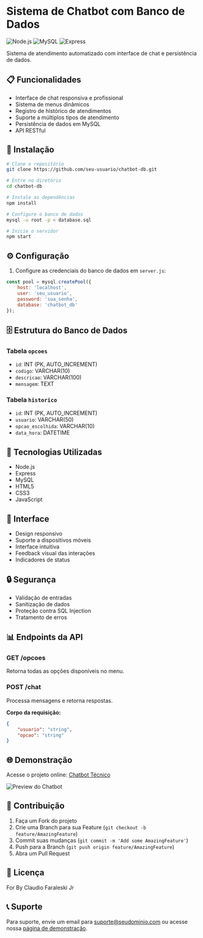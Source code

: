 # Sistema de Chatbot com Banco de Dados

![Node.js](https://img.shields.io/badge/Node.js-v18.x-green)
![MySQL](https://img.shields.io/badge/MySQL-8.0-blue)
![Express](https://img.shields.io/badge/Express-4.x-lightgrey)

Sistema de atendimento automatizado com interface de chat e persistência de dados.

## 📋 Funcionalidades

- Interface de chat responsiva e profissional
- Sistema de menus dinâmicos
- Registro de histórico de atendimentos
- Suporte a múltiplos tipos de atendimento
- Persistência de dados em MySQL
- API RESTful

## 🚀 Instalação

```bash
# Clone o repositório
git clone https://github.com/seu-usuario/chatbot-db.git

# Entre no diretório
cd chatbot-db

# Instale as dependências
npm install

# Configure o banco de dados
mysql -u root -p < database.sql

# Inicie o servidor
npm start
```

## ⚙️ Configuração

1. Configure as credenciais do banco de dados em `server.js`:
```javascript
const pool = mysql.createPool({
    host: 'localhost',
    user: 'seu_usuario',
    password: 'sua_senha',
    database: 'chatbot_db'
});
```

## 🗄️ Estrutura do Banco de Dados

### Tabela `opcoes`
- `id`: INT (PK, AUTO_INCREMENT)
- `codigo`: VARCHAR(10)
- `descricao`: VARCHAR(100)
- `mensagem`: TEXT

### Tabela `historico`
- `id`: INT (PK, AUTO_INCREMENT)
- `usuario`: VARCHAR(50)
- `opcao_escolhida`: VARCHAR(10)
- `data_hora`: DATETIME

## 🔧 Tecnologias Utilizadas

- Node.js
- Express
- MySQL
- HTML5
- CSS3
- JavaScript

## 📱 Interface

- Design responsivo
- Suporte a dispositivos móveis
- Interface intuitiva
- Feedback visual das interações
- Indicadores de status

## 🔒 Segurança

- Validação de entradas
- Sanitização de dados
- Proteção contra SQL Injection
- Tratamento de erros

## 📊 Endpoints da API

### GET /opcoes
Retorna todas as opções disponíveis no menu.

### POST /chat
Processa mensagens e retorna respostas.

**Corpo da requisição:**
```json
{
    "usuario": "string",
    "opcao": "string"
}
```

## 🌐 Demonstração

Acesse o projeto online: [Chatbot Técnico](https://chatboottecnico.netlify.app/public/index.html)

![Preview do Chatbot](preview.png)

## 👥 Contribuição

1. Faça um Fork do projeto
2. Crie uma Branch para sua Feature (`git checkout -b feature/AmazingFeature`)
3. Commit suas mudanças (`git commit -m 'Add some AmazingFeature'`)
4. Push para a Branch (`git push origin feature/AmazingFeature`)
5. Abra um Pull Request

## 📄 Licença

For By Claudio Faraleski Jr

## 📞 Suporte

Para suporte, envie um email para suporte@seudominio.com ou acesse nossa [página de demonstração](https://chatboottecnico.netlify.app/public/index.html).
